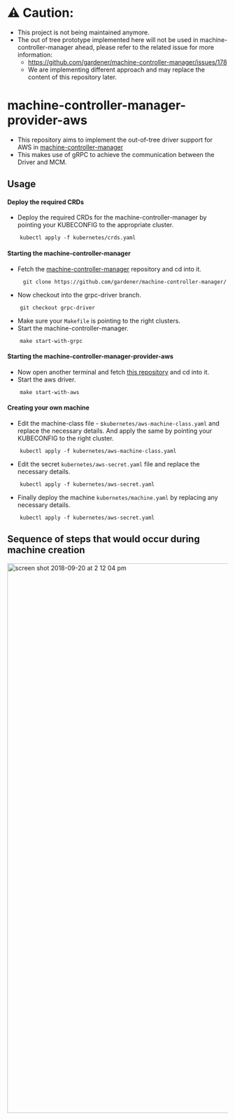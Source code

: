 # :warning: Caution:
- This project is not being maintained anymore.
- The out of tree prototype implemented here will not be used in machine-controller-manager ahead, please refer to the related issue for more information:
    - https://github.com/gardener/machine-controller-manager/issues/178
    - We are implementing different approach and may replace the content of this repository later.

# machine-controller-manager-provider-aws

- This repository aims to implement the out-of-tree driver support for AWS in [machine-controller-manager](https://github.com/gardener/machine-controller-manager/tree/grpc-driver)
- This makes use of gRPC to achieve the communication between the Driver and MCM.

## Usage


#### Deploy the required CRDs
- Deploy the required CRDs for the machine-controller-manager by pointing your KUBECONFIG to the appropriate cluster.
```
    kubectl apply -f kubernetes/crds.yaml
```

#### Starting the machine-controller-manager
- Fetch the [machine-controller-manager](https://github.com/gardener/machine-controller-manager/tree/grpc-driver) repository and cd into it.
```
     git clone https://github.com/gardener/machine-controller-manager/
```
- Now checkout into the grpc-driver branch.
```
    git checkout grpc-driver
```
- Make sure your `Makefile` is pointing to the right clusters.
- Start the machine-controller-manager.
```
    make start-with-grpc
```

#### Starting the machine-controller-manager-provider-aws
- Now open another terminal and fetch [this repository](/) and cd into it.
- Start the aws driver.
```
    make start-with-aws
```

#### Creating your own machine
- Edit the machine-class file - s`kubernetes/aws-machine-class.yaml` and replace the necessary details. And apply the same by pointing your KUBECONFIG to the right cluster.
```
    kubectl apply -f kubernetes/aws-machine-class.yaml
```
- Edit the secret `kubernetes/aws-secret.yaml` file and replace the necessary details.
```
    kubectl apply -f kubernetes/aws-secret.yaml
```
- Finally deploy the machine  `kubernetes/machine.yaml` by replacing any necessary details.
```
    kubectl apply -f kubernetes/aws-secret.yaml
```

## Sequence of steps that would occur during machine creation

<img width="1254" alt="screen shot 2018-09-20 at 2 12 04 pm" src="https://user-images.githubusercontent.com/31065672/45806640-35bb5b00-bcdf-11e8-9811-f8e258416bf6.png">
